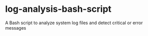 # log-analysis-bash-script
A Bash script to analyze system log files and detect critical or error messages
